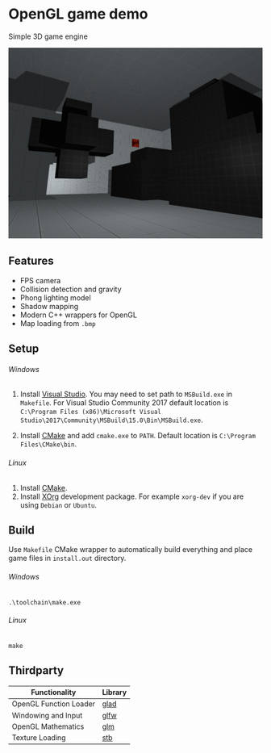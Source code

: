 # OpenGL game demo
Simple 3D game engine

![Screenshot](screenshot.png)

## Features
* FPS camera
* Collision detection and gravity
* Phong lighting model
* Shadow mapping
* Modern C++ wrappers for OpenGL
* Map loading from `.bmp`

## Setup
###### Windows
1. Install [Visual Studio](https://www.visualstudio.com/). You may need to set
path to `MSBuild.exe` in `Makefile`. For Visual Studio Community 2017 default location is
`C:\Program Files (x86)\Microsoft Visual Studio\2017\Community\MSBuild\15.0\Bin\MSBuild.exe`.

2. Install [CMake](https://cmake.org/) and add `cmake.exe` to `PATH`.
Default location is `C:\Program Files\CMake\bin`.

###### Linux
1. Install [CMake](https://cmake.org/).
2. Install [XOrg](https://www.x.org/wiki/) development package. 
For example `xorg-dev` if you are using `Debian` or `Ubuntu`.

## Build
Use `Makefile` CMake wrapper to automatically build everything and place game
files in `install.out` directory.

###### Windows
`.\toolchain\make.exe`
###### Linux
`make`


## Thirdparty

Functionality           | Library
----------------------- | ------------------------------------------
OpenGL Function Loader  | [glad](https://github.com/Dav1dde/glad)
Windowing and Input     | [glfw](https://github.com/glfw/glfw)
OpenGL Mathematics      | [glm](https://github.com/g-truc/glm)
Texture Loading         | [stb](https://github.com/nothings/stb)
